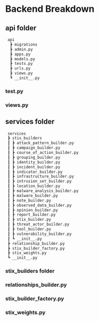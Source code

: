 # Backend Breakdown

## api folder
```bash
 api
  ┣ migrations
  ┣ admin.py
  ┣ apps.py
  ┣ models.py
  ┣ tests.py
  ┣ urls.py
  ┣ views.py
  ┗ __init__.py
```

 ### test.py

 ### views.py

 ## services folder
 ```bash
  services
  ┣ stix_builders
  ┃ ┣ attack_pattern_builder.py
  ┃ ┣ campaign_builder.py
  ┃ ┣ course_of_action_builder.py
  ┃ ┣ grouping_builder.py
  ┃ ┣ identity_builder.py
  ┃ ┣ incident_builder.py
  ┃ ┣ indicator_builder.py
  ┃ ┣ infrastructure_builder.py
  ┃ ┣ intrusion_set_builder.py
  ┃ ┣ location_builder.py
  ┃ ┣ malware_analysis_builder.py
  ┃ ┣ malware_builder.py
  ┃ ┣ note_builder.py
  ┃ ┣ observed_data_builder.py
  ┃ ┣ opinion_builder.py
  ┃ ┣ report_builder.py
  ┃ ┣ stix_builder.py
  ┃ ┣ threat_actor_builder.py
  ┃ ┣ tool_builder.py
  ┃ ┣ vulnerability_builder.py
  ┃ ┗ __init__.py
  ┣ relationship_builder.py
  ┣ stix_builder_factory.py
  ┣ stix_weights.py
  ┗ __init__.py
```

 ### stix_builders folder

 ### relationships_builder.py

 ### stix_builder_factory.py
 
 ### stix_weights.py
 
